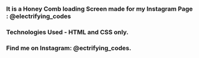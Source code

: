 ### It is a Honey Comb loading Screen made for my Instagram Page : @electrifying_codes

### Technologies Used - HTML and CSS only.

### Find me on Instagram: @ectrifying_codes.

[instagram]: https://www.instagram.com/electrifying_codes